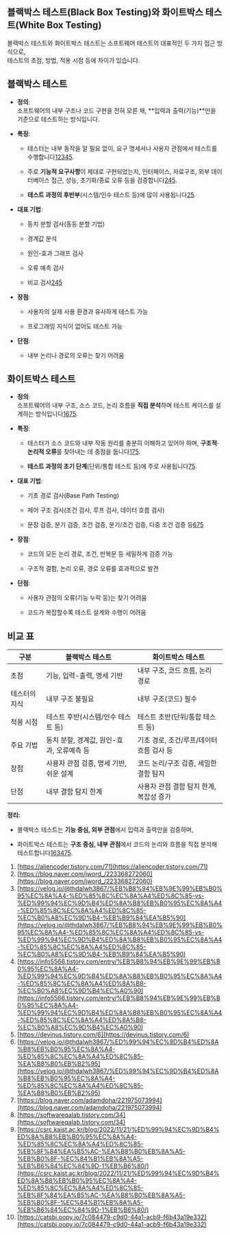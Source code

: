 
## 블랙박스 테스트(Black Box Testing)와 화이트박스 테스트(White Box Testing)

블랙박스 테스트와 화이트박스 테스트는 소프트웨어 테스트의 대표적인 두 가지 접근 방식으로,  
테스트의 초점, 방법, 적용 시점 등에 차이가 있습니다.

## 블랙박스 테스트

- **정의**:  
    소프트웨어의 내부 구조나 코드 구현을 전혀 모른 채, **입력과 출력(기능)**만을 기준으로 테스트하는 방식입니다.
    
- **특징**:
    
    - 테스터는 내부 동작을 알 필요 없이, 요구 명세서나 사용자 관점에서 테스트를 수행합니다[1](https://aliencoder.tistory.com/71)[2](https://blog.naver.com/jword_/223368272060)[3](https://velog.io/@thdalwh3867/%EB%B8%94%EB%9E%99%EB%B0%95%EC%8A%A4-%ED%85%8C%EC%8A%A4%ED%8C%85-vs-%ED%99%94%EC%9D%B4%ED%8A%B8%EB%B0%95%EC%8A%A4-%ED%85%8C%EC%8A%A4%ED%8C%85-%EC%B0%A8%EC%9D%B4-%EB%B9%84%EA%B5%90)[4](https://info5566.tistory.com/entry/%EB%B8%94%EB%9E%99%EB%B0%95%EC%8A%A4-%ED%99%94%EC%9D%B4%ED%8A%B8%EB%B0%95%EC%8A%A4-%ED%85%8C%EC%8A%A4%ED%8A%B8-%EC%B0%A8%EC%9D%B4%EC%A0%90)[5](https://devinus.tistory.com/6).
        
    - 주로 **기능적 요구사항**이 제대로 구현되었는지, 인터페이스, 자료구조, 외부 데이터베이스 접근, 성능, 초기화/종료 오류 등을 검증합니다[2](https://blog.naver.com/jword_/223368272060)[4](https://info5566.tistory.com/entry/%EB%B8%94%EB%9E%99%EB%B0%95%EC%8A%A4-%ED%99%94%EC%9D%B4%ED%8A%B8%EB%B0%95%EC%8A%A4-%ED%85%8C%EC%8A%A4%ED%8A%B8-%EC%B0%A8%EC%9D%B4%EC%A0%90)[5](https://devinus.tistory.com/6).
        
    - **테스트 과정의 후반부**(시스템/인수 테스트 등)에 많이 사용됩니다[2](https://blog.naver.com/jword_/223368272060)[5](https://devinus.tistory.com/6).
        
- **대표 기법**:
    
    - 동치 분할 검사(동등 분할 기법)
        
    - 경계값 분석
        
    - 원인-효과 그래프 검사
        
    - 오류 예측 검사
        
    - 비교 검사[2](https://blog.naver.com/jword_/223368272060)[4](https://info5566.tistory.com/entry/%EB%B8%94%EB%9E%99%EB%B0%95%EC%8A%A4-%ED%99%94%EC%9D%B4%ED%8A%B8%EB%B0%95%EC%8A%A4-%ED%85%8C%EC%8A%A4%ED%8A%B8-%EC%B0%A8%EC%9D%B4%EC%A0%90)[5](https://devinus.tistory.com/6)
        
- **장점**:
    
    - 사용자의 실제 사용 환경과 유사하게 테스트 가능
        
    - 프로그래밍 지식이 없어도 테스트 가능
        
- **단점**:
    
    - 내부 논리나 경로의 오류는 찾기 어려움
        

## 화이트박스 테스트

- **정의**:  
    소프트웨어의 내부 구조, 소스 코드, 논리 흐름을 **직접 분석**하며 테스트 케이스를 설계하는 방식입니다[1](https://aliencoder.tistory.com/71)[6](https://velog.io/@thdalwh3867/%ED%99%94%EC%9D%B4%ED%8A%B8%EB%B0%95%EC%8A%A4-%ED%85%8C%EC%8A%A4%ED%8C%85-%EA%B8%B0%EB%B2%95)[7](https://blog.naver.com/adamdoha/221975073994)[5](https://devinus.tistory.com/6).
    
- **특징**:
    
    - 테스터가 소스 코드와 내부 작동 원리를 충분히 이해하고 있어야 하며, **구조적·논리적 오류**를 찾아내는 데 중점을 둡니다[1](https://aliencoder.tistory.com/71)[7](https://blog.naver.com/adamdoha/221975073994)[5](https://devinus.tistory.com/6).
        
    - **테스트 과정의 초기 단계**(단위/통합 테스트 등)에 주로 사용됩니다[7](https://blog.naver.com/adamdoha/221975073994)[5](https://devinus.tistory.com/6).
        
- **대표 기법**:
    
    - 기초 경로 검사(Base Path Testing)
        
    - 제어 구조 검사(조건 검사, 루프 검사, 데이터 흐름 검사)
        
    - 문장 검증, 분기 검증, 조건 검증, 분기/조건 검증, 다중 조건 검증 등[6](https://velog.io/@thdalwh3867/%ED%99%94%EC%9D%B4%ED%8A%B8%EB%B0%95%EC%8A%A4-%ED%85%8C%EC%8A%A4%ED%8C%85-%EA%B8%B0%EB%B2%95)[7](https://blog.naver.com/adamdoha/221975073994)[5](https://devinus.tistory.com/6)
        
- **장점**:
    
    - 코드의 모든 논리 경로, 조건, 반복문 등 세밀하게 검증 가능
        
    - 구조적 결함, 논리 오류, 경로 오류를 효과적으로 발견
        
- **단점**:
    
    - 사용자 관점의 오류(기능 누락 등)는 찾기 어려움
        
    - 코드가 복잡할수록 테스트 설계와 수행이 어려움
        

## 비교 표

|구분|블랙박스 테스트|화이트박스 테스트|
|---|---|---|
|초점|기능, 입력-출력, 명세 기반|내부 구조, 코드 흐름, 논리 경로|
|테스터의 지식|내부 구조 불필요|내부 구조(코드) 필수|
|적용 시점|테스트 후반(시스템/인수 테스트 등)|테스트 초반(단위/통합 테스트 등)|
|주요 기법|동치 분할, 경계값, 원인-효과, 오류예측 등|기초 경로, 조건/루프/데이터 흐름 검사 등|
|장점|사용자 관점 검증, 명세 기반, 쉬운 설계|코드 논리/구조 검증, 세밀한 결함 탐지|
|단점|내부 결함 탐지 한계|사용자 관점 결함 탐지 한계, 복잡성 증가|

**정리:**

- 블랙박스 테스트는 **기능 중심, 외부 관점**에서 입력과 출력만을 검증하며,
    
- 화이트박스 테스트는 **구조 중심, 내부 관점**에서 코드의 논리와 흐름을 직접 분석해 테스트합니다[1](https://aliencoder.tistory.com/71)[6](https://velog.io/@thdalwh3867/%ED%99%94%EC%9D%B4%ED%8A%B8%EB%B0%95%EC%8A%A4-%ED%85%8C%EC%8A%A4%ED%8C%85-%EA%B8%B0%EB%B2%95)[3](https://velog.io/@thdalwh3867/%EB%B8%94%EB%9E%99%EB%B0%95%EC%8A%A4-%ED%85%8C%EC%8A%A4%ED%8C%85-vs-%ED%99%94%EC%9D%B4%ED%8A%B8%EB%B0%95%EC%8A%A4-%ED%85%8C%EC%8A%A4%ED%8C%85-%EC%B0%A8%EC%9D%B4-%EB%B9%84%EA%B5%90)[4](https://info5566.tistory.com/entry/%EB%B8%94%EB%9E%99%EB%B0%95%EC%8A%A4-%ED%99%94%EC%9D%B4%ED%8A%B8%EB%B0%95%EC%8A%A4-%ED%85%8C%EC%8A%A4%ED%8A%B8-%EC%B0%A8%EC%9D%B4%EC%A0%90)[7](https://blog.naver.com/adamdoha/221975073994)[5](https://devinus.tistory.com/6).
    

1. [https://aliencoder.tistory.com/71](https://aliencoder.tistory.com/71)
2. [https://blog.naver.com/jword_/223368272060](https://blog.naver.com/jword_/223368272060)
3. [https://velog.io/@thdalwh3867/%EB%B8%94%EB%9E%99%EB%B0%95%EC%8A%A4-%ED%85%8C%EC%8A%A4%ED%8C%85-vs-%ED%99%94%EC%9D%B4%ED%8A%B8%EB%B0%95%EC%8A%A4-%ED%85%8C%EC%8A%A4%ED%8C%85-%EC%B0%A8%EC%9D%B4-%EB%B9%84%EA%B5%90](https://velog.io/@thdalwh3867/%EB%B8%94%EB%9E%99%EB%B0%95%EC%8A%A4-%ED%85%8C%EC%8A%A4%ED%8C%85-vs-%ED%99%94%EC%9D%B4%ED%8A%B8%EB%B0%95%EC%8A%A4-%ED%85%8C%EC%8A%A4%ED%8C%85-%EC%B0%A8%EC%9D%B4-%EB%B9%84%EA%B5%90)
4. [https://info5566.tistory.com/entry/%EB%B8%94%EB%9E%99%EB%B0%95%EC%8A%A4-%ED%99%94%EC%9D%B4%ED%8A%B8%EB%B0%95%EC%8A%A4-%ED%85%8C%EC%8A%A4%ED%8A%B8-%EC%B0%A8%EC%9D%B4%EC%A0%90](https://info5566.tistory.com/entry/%EB%B8%94%EB%9E%99%EB%B0%95%EC%8A%A4-%ED%99%94%EC%9D%B4%ED%8A%B8%EB%B0%95%EC%8A%A4-%ED%85%8C%EC%8A%A4%ED%8A%B8-%EC%B0%A8%EC%9D%B4%EC%A0%90)
5. [https://devinus.tistory.com/6](https://devinus.tistory.com/6)
6. [https://velog.io/@thdalwh3867/%ED%99%94%EC%9D%B4%ED%8A%B8%EB%B0%95%EC%8A%A4-%ED%85%8C%EC%8A%A4%ED%8C%85-%EA%B8%B0%EB%B2%95](https://velog.io/@thdalwh3867/%ED%99%94%EC%9D%B4%ED%8A%B8%EB%B0%95%EC%8A%A4-%ED%85%8C%EC%8A%A4%ED%8C%85-%EA%B8%B0%EB%B2%95)
7. [https://blog.naver.com/adamdoha/221975073994](https://blog.naver.com/adamdoha/221975073994)
8. [https://softwareqalab.tistory.com/34](https://softwareqalab.tistory.com/34)
9. [https://csrc.kaist.ac.kr/blog/2022/11/21/%ED%99%94%EC%9D%B4%ED%8A%B8%EB%B0%95%EC%8A%A4-%ED%85%8C%EC%8A%A4%ED%8C%85-%EB%8F%84%EA%B5%AC-%EA%B8%B0%EB%8A%A5-%EB%B0%8F-%EC%84%B1%EB%8A%A5-%EB%B6%84%EC%84%9D-1%EB%B6%80/](https://csrc.kaist.ac.kr/blog/2022/11/21/%ED%99%94%EC%9D%B4%ED%8A%B8%EB%B0%95%EC%8A%A4-%ED%85%8C%EC%8A%A4%ED%8C%85-%EB%8F%84%EA%B5%AC-%EA%B8%B0%EB%8A%A5-%EB%B0%8F-%EC%84%B1%EB%8A%A5-%EB%B6%84%EC%84%9D-1%EB%B6%80/)
10. [https://catsbi.oopy.io/7c084479-c9d0-44a1-acb9-f6b43a19e332](https://catsbi.oopy.io/7c084479-c9d0-44a1-acb9-f6b43a19e332)
